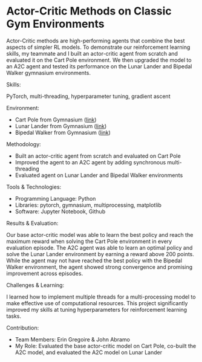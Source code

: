 # Actor-Critic Methods on Classic Gym Environments

Actor-Critic methods are high-performing agents that combine the best aspects of simpler RL models. To demonstrate our reinforcement learning skills, my teammate and I built an actor-critic agent from scratch and evaluated it on the Cart Pole environment. We then upgraded the model to an A2C agent and tested its performance on the Lunar Lander and Bipedal Walker gymnasium environments.

Skills:

PyTorch, multi-threading, hyperparameter tuning, gradient ascent

Environment:
- Cart Pole from Gymnasium ([link](https://gymnasium.farama.org/environments/classic_control/cart_pole/))
- Lunar Lander from Gymnasium ([link](https://gymnasium.farama.org/))
- Bipedal Walker from Gymnasium ([link](https://gymnasium.farama.org/environments/box2d/bipedal_walker/))

Methodology:
- Built an actor-critic agent from scratch and evaluated on Cart Pole
- Improved the agent to an A2C agent by adding synchronous multi-threading
- Evaluated agent on Lunar Lander and Bipedal Walker environments

Tools & Technologies:
- Programming Language: Python
- Libraries: pytorch, gymnasium, multiprocessing, matplotlib
- Software: Jupyter Notebook, Github

Results & Evaluation:

Our base actor-critic model was able to learn the best policy and reach the maximum reward when solving the Cart Pole environment in every evaluation episode. The A2C agent was able to learn an optimal policy and solve the Lunar Lander environment by earning a reward above 200 points. While the agent may not have reached the best policy with the Bipedal Walker environment, the agent showed strong convergence and promising improvement across episodes. 

Challenges & Learning:

I learned how to implement multiple threads for a multi-processing model to make effective use of computational resources. This project significantly improved my skills at tuning hyperparameters for reinforcement learning tasks.

Contribution:
- Team Members: Erin Gregoire & John Abramo
- My Role: Evaluated the base actor-critic model on Cart Pole, co-built the A2C model, and evaluated the A2C model on Lunar Lander
